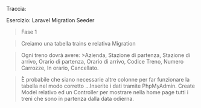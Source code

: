 Traccia:

Esercizio: Laravel Migration Seeder

> Fase 1

> Creiamo una tabella trains e relativa Migration

> Ogni treno dovrà avere:
    >Azienda,
     Stazione di partenza,
     Stazione di arrivo,
     Orario di partenza,
     Orario di arrivo,
     Codice Treno,
     Numero Carrozze,
     In orario,
     Cancellato.

> È probabile che siano necessarie altre colonne per far funzionare la tabella nel modo corretto ...Inserite i dati tramite PhpMyAdmin.
> Create Model relativo ed un Controller per mostrare nella home page tutti i treni che sono in partenza dalla data odierna.